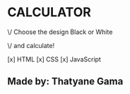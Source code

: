 <h1>CALCULATOR</h1>

<p>\/ Choose the design Black or White</p>
<p>\/ and calculate!</p>


[x] HTML
[x] CSS
[x] JavaScript


<h2>Made by: Thatyane Gama</h2>